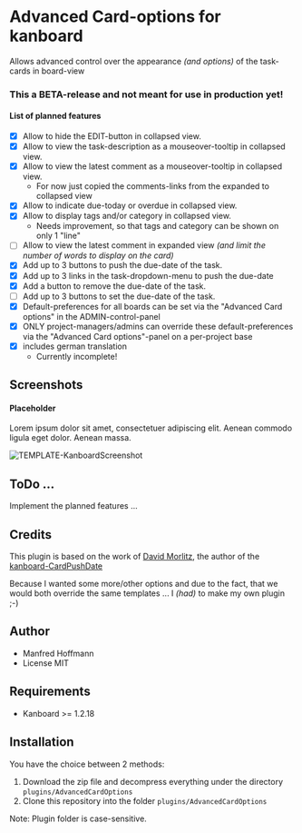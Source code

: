 Advanced Card-options for kanboard
==================================

Allows advanced control over the appearance _(and options)_ of the task-cards in board-view

### This a BETA-release and not meant for use in production yet!

#### List of planned features
- [x] Allow to hide the EDIT-button in collapsed view.
- [x] Allow to view the task-description as a mouseover-tooltip in collapsed view.
- [x] Allow to view the latest comment as a mouseover-tooltip in collapsed view.
  - For now just copied the comments-links from the expanded to collapsed view
- [x] Allow to indicate due-today or overdue in collapsed view.
- [x] Allow to display tags and/or category in collapsed view.
  - Needs improvement, so that tags and category can be shown on only 1 "line"
- [ ] Allow to view the latest comment in expanded view _(and limit the number of words to display on the card)_
- [x] Add up to 3 buttons to push the due-date of the task.
- [x] Add up to 3 links in the task-dropdown-menu to push the due-date
- [x] Add a button to remove the due-date of the task.
- [ ] Add up to 3 buttons to set the due-date of the task.
- [x] Default-preferences for all boards can be set via the "Advanced Card options" in the ADMIN-control-panel
- [x] ONLY project-managers/admins can override these default-preferences via the "Advanced Card options"-panel on a per-project base
- [x] includes german translation
  - Currently incomplete!


Screenshots
-----------

#### Placeholder
Lorem ipsum dolor sit amet, consectetuer adipiscing elit. Aenean commodo ligula eget dolor. Aenean massa.

![TEMPLATE-KanboardScreenshot](https://user-images.githubusercontent.com/48651533/115109569-dc8b3500-9f76-11eb-98c6-341d3cc56df9.png)



ToDo ...
--------
Implement the planned features ...


Credits
-------
This plugin is based on the work of [David Morlitz](https://github.com/dmorlitz), the author of the [kanboard-CardPushDate](https://github.com/dmorlitz/kanboard-CardPushDate)

Because I wanted some more/other options and due to the fact, that we would both override the same templates ... I _(had)_ to make my own plugin ;-)

Author
------

- Manfred Hoffmann
- License MIT

Requirements
------------

- Kanboard >= 1.2.18

Installation
------------

You have the choice between 2 methods:

1. Download the zip file and decompress everything under the directory `plugins/AdvancedCardOptions`
2. Clone this repository into the folder `plugins/AdvancedCardOptions`

Note: Plugin folder is case-sensitive.
